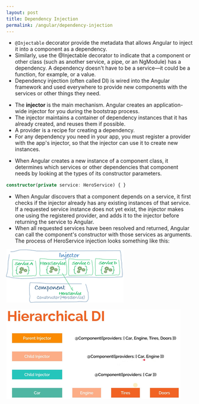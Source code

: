 ```yaml
---
layout: post
title: Dependency Injection
permalink: /angular/dependency-injection
---
```


*	`@Injectable` decorator provide the metadata that allows Angular to inject it into a component as a dependency.
*	Similarly, use the @Injectable decorator to indicate that a component or other class (such as another service, a pipe, or an NgModule) has a dependency. A dependency doesn't have to be a service—it could be a function, for example, or a value.
*	Dependency injection (often called DI) is wired into the Angular framework and used everywhere to provide new components with the services or other things they need.
  -	The **injector** is the main mechanism. Angular creates an application-wide injector for you during the bootstrap process.
  -	The injector maintains a container of dependency instances that it has already created, and reuses them if possible.
  -	A provider is a recipe for creating a dependency. 
  -	For any dependency you need in your app, you must register a provider with the app's injector, so that the injector can use it to create new instances.
*	When Angular creates a new instance of a component class, it determines which services or other dependencies that component needs by looking at the types of its constructor parameters. 

```ts
constructor(private service: HeroService) { }
```

*	When Angular discovers that a component depends on a service, it first checks if the injector already has any existing instances of that service. If a requested service instance does not yet exist, the injector makes one using the registered provider, and adds it to the injector before returning the service to Angular.
*	When all requested services have been resolved and returned, Angular can call the component's constructor with those services as arguments. The process of HeroService injection looks something like this:

![dependency-injection](https://github.com/arpit04tripathi/files-cdn/raw/cdn/angular/dependency-injection.png)

![hierarchial-di](https://github.com/arpit04tripathi/files-cdn/raw/cdn/angular/hierarchial-di.png)
